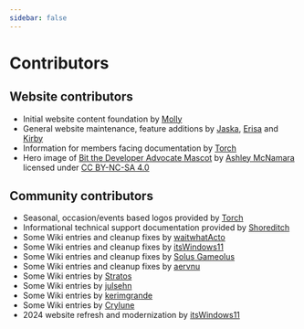 ```yaml
---
sidebar: false
---
```


# Contributors

## Website contributors

* Initial website content foundation by [Molly](https://github.com/mollymilllions)
* General website maintenance, feature additions by [Jaska](https://github.com/Jasius), [Erisa](https://github.com/Erisa) and [Kirby](https://github.com/dAKirby309)
* Information for members facing documentation by [Torch](https://github.com/TorchGM)
* Hero image of [Bit the Developer Advocate Mascot](https://github.com/ashleymcnamara/Developer-Advocate-Bit) by [Ashley McNamara](https://www.ashley.dev/) licensed under [CC BY-NC-SA 4.0](https://creativecommons.org/licenses/by-nc-sa/4.0/)

## Community contributors

* Seasonal, occasion/events based logos provided by [Torch](https://github.com/TorchGM)
* Informational technical support documentation provided by [Shoreditch](https://github.com/0xShoreditch)
* Some Wiki entries and cleanup fixes by [waitwhatActo](https://github.com/waitwhatActo)
* Some Wiki entries and cleanup fixes by [itsWindows11](https://github.com/itsWindows11)
* Some Wiki entries and cleanup fixes by [Solus Gameolus](https://github.com/AvogatoWizardWhisker)
* Some Wiki entries and cleanup fixes by [aervnu](https://github.com/aervnu)
* Some Wiki entries by [Stratos](https://github.com/sthivaios)
* Some Wiki entries by [julsehn](https://github.com/julsehn)
* Some Wiki entries by [kerimgrande](https://github.com/kerimgrande)
* Some Wiki entries by [Crylune](https://github.com/Crylune)
* 2024 website refresh and modernization by [itsWindows11](https://github.com/itsWindows11)
